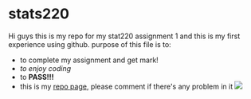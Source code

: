 # stats220
Hi guys this is my repo for my stat220 assignment 1 and this is my first experience using github.
purpose of this file is to:
* to complete my assignment and get mark!
* *to enjoy coding* 
* to **PASS!!!**
* this is my [repo page](https://tony9ns88.github.io/stats220/), please comment if there's any problem in it
![](https://d1rytvr7gmk1sx.cloudfront.net/wp-content/uploads/2017/03/b9b348071d23fa99918ff32b99cf0b4072f1751c630226790ea179391a251047.jpg?x54432)
